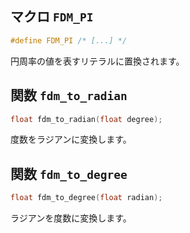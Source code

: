 
## マクロ `FDM_PI`
```c
#define FDM_PI /* [...] */
```

円周率の値を表すリテラルに置換されます。

## 関数 `fdm_to_radian`
```c
float fdm_to_radian(float degree);
```

度数をラジアンに変換します。

## 関数 `fdm_to_degree`
```c
float fdm_to_degree(float radian);
```

ラジアンを度数に変換します。
